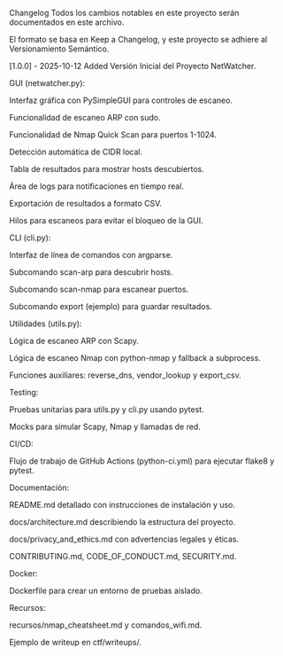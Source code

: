 Changelog
Todos los cambios notables en este proyecto serán documentados en este archivo.

El formato se basa en Keep a Changelog,
y este proyecto se adhiere al Versionamiento Semántico.

[1.0.0] - 2025-10-12
Added
Versión Inicial del Proyecto NetWatcher.

GUI (netwatcher.py):

Interfaz gráfica con PySimpleGUI para controles de escaneo.

Funcionalidad de escaneo ARP con sudo.

Funcionalidad de Nmap Quick Scan para puertos 1-1024.

Detección automática de CIDR local.

Tabla de resultados para mostrar hosts descubiertos.

Área de logs para notificaciones en tiempo real.

Exportación de resultados a formato CSV.

Hilos para escaneos para evitar el bloqueo de la GUI.

CLI (cli.py):

Interfaz de línea de comandos con argparse.

Subcomando scan-arp para descubrir hosts.

Subcomando scan-nmap para escanear puertos.

Subcomando export (ejemplo) para guardar resultados.

Utilidades (utils.py):

Lógica de escaneo ARP con Scapy.

Lógica de escaneo Nmap con python-nmap y fallback a subprocess.

Funciones auxiliares: reverse_dns, vendor_lookup y export_csv.

Testing:

Pruebas unitarias para utils.py y cli.py usando pytest.

Mocks para simular Scapy, Nmap y llamadas de red.

CI/CD:

Flujo de trabajo de GitHub Actions (python-ci.yml) para ejecutar flake8 y pytest.

Documentación:

README.md detallado con instrucciones de instalación y uso.

docs/architecture.md describiendo la estructura del proyecto.

docs/privacy_and_ethics.md con advertencias legales y éticas.

CONTRIBUTING.md, CODE_OF_CONDUCT.md, SECURITY.md.

Docker:

Dockerfile para crear un entorno de pruebas aislado.

Recursos:

recursos/nmap_cheatsheet.md y comandos_wifi.md.

Ejemplo de writeup en ctf/writeups/.
